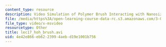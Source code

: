 ```yaml
---
content_type: resource
description: Video Simulation of Polymer Brush Interacting with Nanosized Object.
file: /media/https%3A/open-learning-course-data-rc.s3.amazonaws.com/3-052-nanomechanics-of-materials-and-biomaterials-spring-2007/4e42e866eb6223994aebd19e1001b756_lec17_hoh_brush.avi
file_type: video/x-msvideo
resourcetype: Other
title: lec17_hoh_brush.avi
uid: 4e42e866-eb62-2399-4aeb-d19e1001b756
---
```

